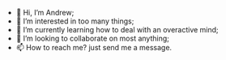 - 👋 Hi, I’m Andrew;
- 👀 I’m interested in too many things;
- 🌱 I’m currently learning how to deal with an overactive mind;
- 💞️ I’m looking to collaborate on most anything;
- 📫 How to reach me? just send me a message.

<!---
GoldenEagle16/GoldenEagle16 is a ✨ special ✨ repository because its `README.md` (this file) appears on your GitHub profile.
You can click the Preview link to take a look at your changes.
--->
